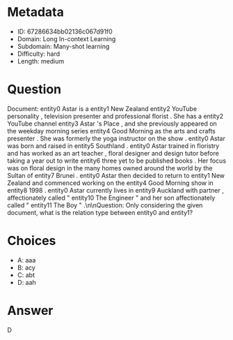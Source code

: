 # Metadata

- ID: 67286634bb02136c067d91f0
- Domain: Long In-context Learning
- Subdomain: Many-shot learning
- Difficulty: hard
- Length: medium

# Question

Document:  entity0 Astar is a entity1 New Zealand entity2 YouTube personality , television presenter and professional florist . She has a entity2 YouTube channel entity3 Astar 's Place , and she previously appeared on the weekday morning series entity4 Good Morning as the arts and crafts presenter . She was formerly the yoga instructor on the show . entity0 Astar was born and raised in entity5 Southland . entity0 Astar trained in floristry and has worked as an art teacher , floral designer and design tutor before taking a year out to write entity6 three yet to be published books . Her focus was on floral design in the many homes owned around the world by the Sultan of entity7 Brunei . entity0 Astar then decided to return to entity1 New Zealand and commenced working on the entity4 Good Morning show in entity8 1998 . entity0 Astar currently lives in entity9 Auckland with partner , affectionately called \" entity10 The Engineer \" and her son affectionately called \" entity11 The Boy \" .\n\nQuestion: Only considering the given document, what is the relation type between entity0 and entity1?

# Choices

- A: aaa
- B: acy
- C: abt
- D: aah

# Answer

D
